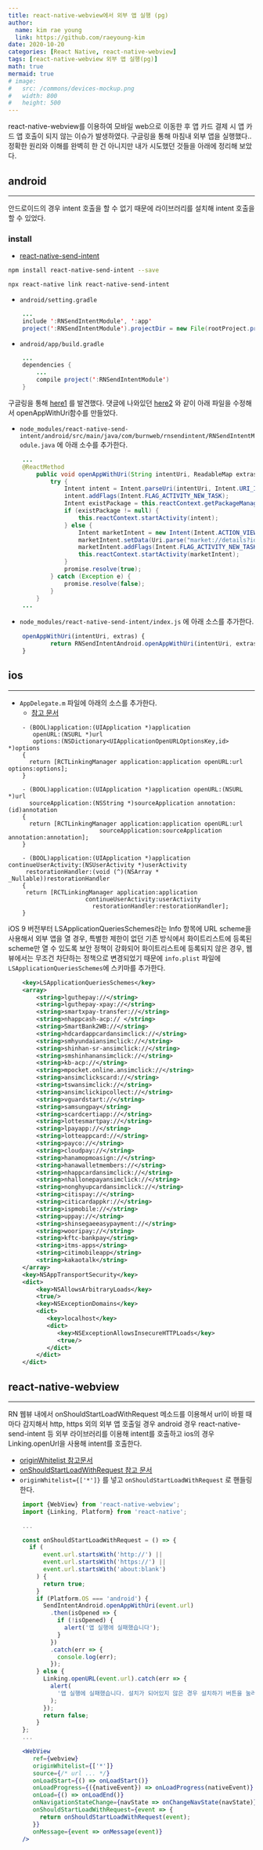 ```yaml
---
title: react-native-webview에서 외부 앱 실행 (pg)
author:
  name: kim rae young
  link: https://github.com/raeyoung-kim
date: 2020-10-20
categories: [React Native, react-native-webview]
tags: [react-native-webview 외부 앱 실행(pg)]
math: true
mermaid: true
# image:
#   src: /commons/devices-mockup.png
#   width: 800
#   height: 500
---
```


react-native-webview를 이용하여 모바일 web으로 이동한 후 앱 카드 결제 시 앱 카드 앱 호출이 되지 않는 이슈가 발생하였다. 구글링을 통해 마침내 외부 앱을 실행했다.. 정확한 원리와 이해를 완벽히 한 건 아니지만 내가 시도했던 것들을 아래에 정리해 보았다.

## android
---

안드로이드의 경우 intent 호출을 할 수 없기 때문에 라이브러리를 설치해 intent 호출을 할 수 있었다.

### install

- [react-native-send-intent](https://www.npmjs.com/package/react-native-send-intent)

```bash
npm install react-native-send-intent --save

npx react-native link react-native-send-intent
```

- `android/setting.gradle`

```java
    ...
    include ':RNSendIntentModule', ':app'
    project(':RNSendIntentModule').projectDir = new File(rootProject.projectDir, '../node_modules/react-native-send-intent/android')
```

- `android/app/build.gradle`

```java
    ...
    dependencies {
        ...
        compile project(':RNSendIntentModule')
    }
```
  
  
구글링을 통해 [here1]( https://reactnativeseoul.org/t/app/494/3) 를 발견했다.
댓글에 나와있던 [here2](https://github.com/harudev/react-native-send-intent/blob/7b17e6580147a6e88cf8f05efc98a7fc9720a904/android/src/main/java/com/burnweb/rnsendintent/RNSendIntentModule.java#L582-L600) 와 같이 아래 파일을 수정해서 openAppWithUri함수를 만들었다.

- `node_modules/react-native-send-intent/android/src/main/java/com/burnweb/rnsendintent/RNSendIntentModule.java` 에 아래 소수를 추가한다.

```java
    ...
    @ReactMethod
        public void openAppWithUri(String intentUri, ReadableMap extras, final Promise promise) {
            try {
                Intent intent = Intent.parseUri(intentUri, Intent.URI_INTENT_SCHEME);
                intent.addFlags(Intent.FLAG_ACTIVITY_NEW_TASK);
                Intent existPackage = this.reactContext.getPackageManager().getLaunchIntentForPackage(intent.getPackage());
                if (existPackage != null) {
                    this.reactContext.startActivity(intent);
                } else {
                    Intent marketIntent = new Intent(Intent.ACTION_VIEW);
                    marketIntent.setData(Uri.parse("market://details?id="+intent.getPackage()));
                    marketIntent.addFlags(Intent.FLAG_ACTIVITY_NEW_TASK);
                    this.reactContext.startActivity(marketIntent);
                }
                promise.resolve(true);
            } catch (Exception e) {
                promise.resolve(false);
            }
        }
    ...
```

- `node_modules/react-native-send-intent/index.js` 에 아래 소스를 추가한다.

```jsx
    openAppWithUri(intentUri, extras) {
            return RNSendIntentAndroid.openAppWithUri(intentUri, extras || {});
    }
```

  ## ios
  ---

  - `AppDelegate.m` 파일에 아래의 소스를 추가한다.
    - [참고 문서](https://doc.ebichu.cc/react-native/releases/0.26/docs/linking.html)

```
    - (BOOL)application:(UIApplication *)application
       openURL:(NSURL *)url
       options:(NSDictionary<UIApplicationOpenURLOptionsKey,id> *)options
    {
      return [RCTLinkingManager application:application openURL:url options:options];
    }

    - (BOOL)application:(UIApplication *)application openURL:(NSURL *)url
      sourceApplication:(NSString *)sourceApplication annotation:(id)annotation
    {
      return [RCTLinkingManager application:application openURL:url
                          sourceApplication:sourceApplication annotation:annotation];
    }

    - (BOOL)application:(UIApplication *)application continueUserActivity:(NSUserActivity *)userActivity
     restorationHandler:(void (^)(NSArray * _Nullable))restorationHandler
    {
     return [RCTLinkingManager application:application
                      continueUserActivity:userActivity
                        restorationHandler:restorationHandler];
    }
```
  
  iOS 9 버전부터 LSApplicationQueriesSchemes라는 Info 항목에 URL scheme을 사용해서 외부 앱을 열 경우, 특별한 제한이 없던 기존 방식에서 화이트리스트에 등록된 scheme만 열 수 있도록 보안 정책이 강화되어 화이트리스트에 등록되지 않은 경우, 웹뷰에서는 무조건 차단하는 정책으로 변경되었기 때문에 `info.plist` 파일에  `LSApplicationQueriesSchemes`에 스키마를 추가한다.

```xml
    <key>LSApplicationQueriesSchemes</key>
    <array>
        <string>lguthepay://</string>
    	<string>lguthepay-xpay://</string>
    	<string>smartxpay-transfer://</string>
    	<string>nhappcash-acp:// </string>
    	<string>SmartBank2WB://</string>
    	<string>hdcardappcardansimclick://</string>
    	<string>smhyundaiansimclick://</string>
    	<string>shinhan-sr-ansimclick://</string>
    	<string>smshinhanansimclick://</string>
    	<string>kb-acp://</string>
    	<string>mpocket.online.ansimclick://</string>
    	<string>ansimclickscard://</string>
    	<string>tswansimclick://</string>
    	<string>ansimclickipcollect://</string>
    	<string>vguardstart://</string>
    	<string>samsungpay</string>
    	<string>scardcertiapp://</string>
    	<string>lottesmartpay://</string>
    	<string>lpayapp://</string>
    	<string>lotteappcard://</string>
    	<string>payco://</string>
    	<string>cloudpay://</string>
    	<string>hanamopmoasign://</string>
    	<string>hanawalletmembers://</string>
    	<string>nhappcardansimclick://</string>
    	<string>nhallonepayansimclick://</string>
    	<string>nonghyupcardansimclick://</string>
    	<string>citispay://</string>
    	<string>citicardappkr://</string>
    	<string>ispmobile://</string>
    	<string>uppay://</string>
    	<string>shinsegaeeasypayment://</string>
    	<string>wooripay://</string>
    	<string>kftc-bankpay</string>
    	<string>itms-apps</string>
    	<string>citimobileapp</string>
    	<string>kakaotalk</string>
    </array>
    <key>NSAppTransportSecurity</key>
    <dict>
    	<key>NSAllowsArbitraryLoads</key>
    	<true/>
    	<key>NSExceptionDomains</key>
    	<dict>
    	   <key>localhost</key>
    	   <dict>
    	      <key>NSExceptionAllowsInsecureHTTPLoads</key>
    	      <true/>
    	   </dict>
    	</dict>
    </dict>
```

## react-native-webview
---

RN 웹뷰 내에서 onShouldStartLoadWithRequest 메소드를 이용해서 url이 바뀔 때마다 감지해서 http, https 외의 외부 앱 호출일 경우 android 경우 react-native-send-intent 등 외부 라이브러리를 이용해 intent를 호출하고 ios의 경우 Linking.openUrl을 사용해 intent를 호출한다.

- [originWhitelist 참고문서](https://reactnative.dev/docs/webview#originwhitelist)
- [onShouldStartLoadWithRequest 참고 문서](https://reactnative.dev/docs/webview#onshouldstartloadwithrequest)
- `originWhitelist={['*']}` 를 넣고 `onShouldStartLoadWithRequest` 로 핸들링한다.

```jsx
    import {WebView} from 'react-native-webview';
    import {Linking, Platform} from 'react-native';

    ...

    const onShouldStartLoadWithRequest = () => {
      if (
          event.url.startsWith('http://') ||
          event.url.startsWith('https://') ||
          event.url.startsWith('about:blank')
        ) {
          return true;
        }
        if (Platform.OS === 'android') {
          SendIntentAndroid.openAppWithUri(event.url)
            .then(isOpened => {
              if (!isOpened) {
                alert('앱 실행에 실패했습니다');
              }
            })
            .catch(err => {
              console.log(err);
            });
        } else {
          Linking.openURL(event.url).catch(err => {
            alert(
              '앱 실행에 실패했습니다. 설치가 되어있지 않은 경우 설치하기 버튼을 눌러주세요.',
            );
          });
          return false;
        }
    };
    ...

    <WebView
       ref={webview}
       originWhitelist={['*']}
       source={/* url ... */}
       onLoadStart={() => onLoadStart()}
       onLoadProgress={({nativeEvent}) => onLoadProgress(nativeEvent)}
       onLoad={() => onLoadEnd()}
       onNavigationStateChange={navState => onChangeNavState(navState)}
       onShouldStartLoadWithRequest={event => {
         return onShouldStartLoadWithRequest(event);
       }}
       onMessage={event => onMessage(event)}
    />
```
